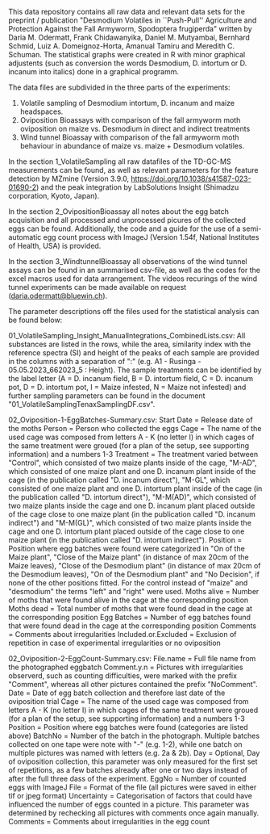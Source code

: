 This data repository contains all raw data and relevant data sets for the preprint / publication "Desmodium Volatiles in ``Push-Pull'' Agriculture and Protection Against the Fall Armyworm, Spodoptera frugiperda" written by Daria M. Odermatt, Frank Chidawanyika, Daniel M. Mutyambai, Bernhard Schmid, Luiz A. Domeignoz-Horta, Amanual Tamiru and Meredith C. Schuman. The statistical graphs were created in R with minor graphical adjustents (such as conversion the words Desmodium, D. intortum or D. incanum into italics) done in a graphical programm.

The data files are subdivided in the three parts of the experiments: 
1) Volatile sampling of Desmodium intortum, D. incanum and maize headspaces.
2) Oviposition Bioassays with comparison of the fall armyworm moth oviposition on maize vs. Desmodium in direct and indirect treatments
3) Wind tunnel Bioassay with comparison of the fall armyworm moth behaviour in abundance of maize vs. maize + Desmodium volatiles. 

In the section 1_VolatileSampling all raw datafiles of the TD-GC-MS measurements can be found, as well as relevant parameters for the feature detection by MZmine (Version 3.9.0, https://doi.org/10.1038/s41587-023-01690-2) and the peak integration by LabSolutions Insight (Shimadzu corporation, Kyoto, Japan).

In the section 2_OvipositionBioassay all notes about the egg batch acquisition and all processed and unprocessed picures of the collected eggs can be found. Additionally, the code and a guide for the use of a semi-automatic egg count process with ImageJ (Version 1.54f, National Institutes of Health, USA) is provided. 

In the section 3_WindtunnelBioassay all observations of the wind tunnel assays can be found in an summarised csv-file, as well as the codes for the excel macros used for data arrangement. 
The videos recurings of the wind tunnel experiments can be made available on request (daria.odermatt@bluewin.ch).

The parameter descriptions off the files used for the statistical analysis can be found below:

01_VolatileSampling_Insight_ManualIntegrations_CombinedLists.csv:
All substances are listed in the rows, while the area, similarity index with the reference spectra (SI) and height of the peaks of each sample are provided in the columns with a separation of ":" (e.g. A1 - Rusinga - 05.05.2023_662023_5 : Height).
The sample treatments can be identified by the label letter (A = D. incanum field, B = D. intortum field, C = D. incanum pot, D = D. intortum pot, I = Maize infested, N = Maize not infested) and further sampling parameters can be found in the document "01_VolatileSamplingTenaxSamplingDF.csv".

02_Oviposition-1-EggBatches-Summary.csv:
Start Date = Release date of the moths
Person = Person who collected the eggs
Cage = The name of the used cage was composed from letters A - K (no letter I) in which cages of the same treatment were groued (for a plan of the setup, see supporting information) and a numbers 1-3
Treatment = The treatment varied between "Control", which consisted of two maize plants inside of the cage, "M-AD", which consisted of one maize plant and one D. incanum plant inside of the cage (in the publication called "D. incanum direct"), "M-GL", which consisted of one maize plant and one D. intortum plant inside of the cage (in the publication called "D. intortum direct"), "M-M(AD)", which consisted of two maize plants inside the cage and one D. incanum plant placed outside of the cage close to one maize plant (in the publication called "D. incanum indirect") and "M-M(GL)", which consisted of two maize plants inside the cage and one D. intortum plant placed outside of the cage close to one maize plant (in the publication called "D. intortum indirect").
Position = Position where egg batches were found were categorized in "On of the Maize plant", "Close of the Maize plant" (in distance of max 20cm of the Maize leaves), "Close of the Desmodium plant"  (in distance of max 20cm of the Desmodium leaves), "On of the Desmodium plant" and "No Decision", if none of the other positions fitted. For the control instead of "maize" and "desmodium" the terms "left" and "right" were used.
Moths alive = Number of moths that were found alive in the cage at the corresponding position
Moths dead = Total number of moths that were found dead in the cage at the corresponding position
Egg Batches = Number of egg batches found that were found dead in the cage at the corresponding position
Comments = Comments about irregularities
Included.or.Excluded = Exclusion of repetition in case of experimental irregularities or no oviposition

02_Oviposition-2-EggCount-Summary.csv:
File.name = Full file name from the photographed eggbatch
Comment.y.n = Pictures with irregularities observerd, such as counting difficulties, were marked with the prefix "Comment", whereas all other pictures contained the prefix "NoComment".
Date = Date of egg batch collection and therefore last date of the oviposition trial
Cage = The name of the used cage was composed from letters A - K (no letter I) in which cages of the same treatment were groued (for a plan of the setup, see supporting information) and a numbers 1-3
Position = Position where egg batches were found (categories are listed above)
BatchNo = Number of the batch in the photograph. Multiple batches collected on one tape were note with "-" (e.g. 1-2), while one batch on multiple pictures was named with letters (e.g. 2a & 2b).
Day = Optional, Day of oviposition collection, this parameter was only measured for the first set of repetitions, as a few batches already after one or two days instead of after the full three dass of the experiment. 
EggNo = Number of counted eggs with ImageJ
File = Format of the file (all pictures were saved in either tif or jpeg format)
Uncertainty  = Categorisation of factors that could have influenced the number of eggs counted in a picture. This parameter was determined by rechecking all pictures with comments once again manually.
Comments = Comments about irregularities in the egg count

